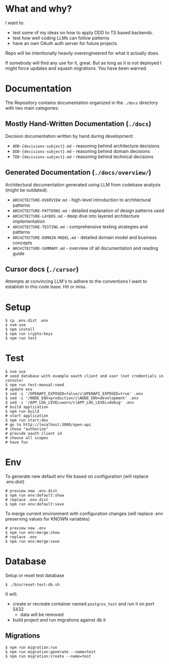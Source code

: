 # What and why? 

I want to:
- test some of my ideas on how to apply DDD to TS based backends.
- test how well coding LLMs can follow patterns
- have an own OAuth auth server for future projects 

Repo will be intentionally heavily overengineered for what it actually does.

If somebody will find any use for it, great. But as long as it is not deployed I might force updates and squash migrations. You have been warned.  

# Documentation 

The Repository contains documentation organized in the `./docs` directory with two main categories:

## Mostly Hand-Written Documentation (`./docs`)

Decision documentation written by hand during development:
* `ADD-{decisions-subject}.md` - reasoning behind architecture decisions 
* `DDD-{decisions-subject}.md` - reasoning behind domain decisions 
* `TDD-{decisions-subject}.md` - reasoning behind technical decisions

## Generated Documentation (`./docs/overview/`)

Architectural documentation generated using LLM from codebase analysis (might be outdated):
* `ARCHITECTURE-OVERVIEW.md` - high-level introduction to architectural patterns
* `ARCHITECTURE-PATTERNS.md` - detailed explanation of design patterns used
* `ARCHITECTURE-LAYERS.md` - deep dive into layered architecture implementation
* `ARCHITECTURE-TESTING.md` - comprehensive testing strategies and patterns
* `ARCHITECTURE-DOMAIN-MODEL.md` - detailed domain model and business concepts
* `ARCHITECTURE-SUMMARY.md` - overview of all documentation and reading guide

## Cursor docs (`./cursor`)

Attempts at convincing LLM's to adhere to the conventions I want to establish in this code base. Hit or miss. 


# Setup
```shell
$ cp .env.dist .env
$ nvm use 
$ npm install 
$ npm run crypto:keys
$ npm run test
```

# Test
```shell
$ nvm use
# seed database with example oauth client and user (not credentials in console)
$ npm run test:manual:seed
# update env
$ sed -i '/OPENAPI_EXPOSED=false/c\OPENAPI_EXPOSED=true' .env
$ sed -i '/NODE_ENV=production/c\NODE_ENV=development' .env
$ sed -i '/APP_LOG_LEVEL=warn/c\APP_LOG_LEVEL=debug' .env
# build application
$ npm run build
# start application
$ npm run start:dev
# go to http://localhost:3000/open-api
# chose "authorize"
# provide oauth client id
# choose all scopes
# have fun
```

# Env
To generate new default env file based on configuration (will replace .env.dist)
```shell
# preview new .env.dist
$ npm run env:default:show
# replace .env.dist
$ npm run env:default:save
```

To merge current environment with configuration changes (will replace .env preserving values for KNOWN variables)
```shell
# preview new .env
$ npm run env:merge:show
# replace .env
$ npm run env:merge:save
```

# Database

Setup or reset test database
```shell
$ ./bin/reset-test-db.sh
```
It will: 
* create or recreate container named `postgres_test` and run it on port 5432
  * data will be removed 
* build project and run migrations against db it

## Migrations 
```shell
$ npm run migration:run
$ npm run migration:generate --name=test
$ npm run migration:create --name=test
```
